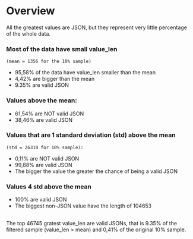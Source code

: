 # Overview

All the greatest values are JSON, but they represent very little percentage of the whole data. 

### Most of the data have small value_len 
    (mean = 1356 for the 10% sample)
- 95,58% of the data have value_len smaller than the mean 
- 4,42% are bigger than the mean
- 9.35% are valid JSON

### Values above the mean: 
- 61,54% are NOT valid JSON
- 38,46% are valid JSON

### Values that are 1 standard deviation (std) above the mean 
    (std = 26310 for 10% sample):
- 0,11% are NOT valid JSON
- 99,88% are valid JSON
- The bigger the value the greater the chance of being a valid JSON

### Values 4 std above the mean 
- 100% are valid JSON
- The biggest non-JSON value have the length of 104653

##
The top 46745 gratest value_len are valid JSONs, that is 9.35% of the filtered sample (value_len > mean) and 0,41% of the original 10% sample.
